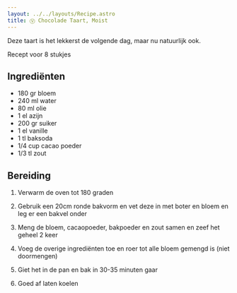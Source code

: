 ```yaml
---
layout: ../../layouts/Recipe.astro
title: Ⓥ Chocolade Taart, Moist
---
```



Deze taart is het lekkerst de volgende dag, maar nu natuurlijk ook.

R﻿ecept voor 8 stukjes

## Ingrediënten

* 180 gr bloem
* 240 ml water
* 80 ml olie
* 1 el azijn
* 200 gr suiker
* 1 el vanille
* 1 tl baksoda
* 1/4 cup cacao poeder
* 1/3 tl zout



## Bereiding

1. Verwarm de oven tot 180 graden


2. Gebruik een 20cm ronde bakvorm en vet deze in met boter en bloem en leg er een bakvel onder
3. Meng de bloem, cacaopoeder, bakpoeder en zout samen en zeef het geheel 2 keer
4. Voeg de overige ingrediënten toe en roer tot alle bloem gemengd is (niet doormengen)
5. Giet het in de pan en bak in 30-35 minuten gaar
6. Goed af laten koelen